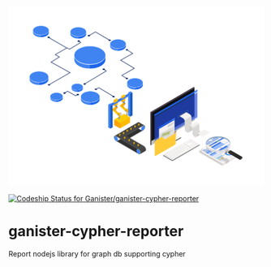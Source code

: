 ![Logo](logo.png)

[![Codeship Status for Ganister/ganister-cypher-reporter](https://app.codeship.com/projects/ccc1530c-c8d5-4a26-8ffb-d6862b068105/status?branch=main)](https://app.codeship.com/projects/445610)

# ganister-cypher-reporter
Report nodejs library for graph db supporting cypher
